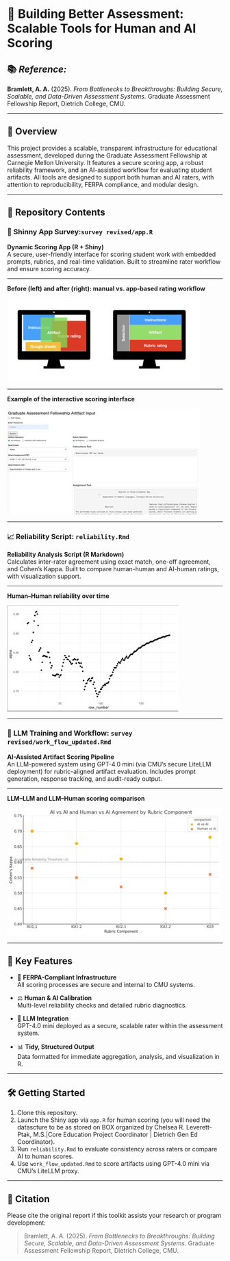# 🧠 Building Better Assessment: Scalable Tools for Human and AI Scoring

## 📚 *Reference:*
**Bramlett, A. A.** (2025). *From Bottlenecks to Breakthroughs: Building Secure, Scalable, and Data-Driven Assessment Systems.* Graduate Assessment Fellowship Report, Dietrich College, CMU.

---

## 📌 Overview

This project provides a scalable, transparent infrastructure for educational assessment, developed during the Graduate Assessment Fellowship at Carnegie Mellon University. It features a secure scoring app, a robust reliability framework, and an AI-assisted workflow for evaluating student artifacts. All tools are designed to support both human and AI raters, with attention to reproducibility, FERPA compliance, and modular design.

---

## 📂 Repository Contents

### 🧩 Shinny App Survey:`survey revised/app.R`

**Dynamic Scoring App (R + Shiny)**  
A secure, user-friendly interface for scoring student work with embedded prompts, rubrics, and real-time validation. Built to streamline rater workflow and ensure scoring accuracy.

---

**Before (left) and after (right): manual vs. app-based rating workflow**

<img src="figures/rating_app.png" alt="Shiny App Interface" width="450">

---

**Example of the interactive scoring interface**

<img src="figures/rubric_scoring.png" alt="Rubric Scoring Interface" width="450">

---

### 📈 Reliability Script: `reliability.Rmd`

**Reliability Analysis Script (R Markdown)**  
Calculates inter-rater agreement using exact match, one-off agreement, and Cohen’s Kappa. Built to compare human-human and AI-human ratings, with visualization support.

---

**Human–Human reliability over time**

<img src="figures/overal_reliability.png" alt="Rater Agreement Over Time" width="400">

---

### 🧠 LLM Training and Workflow: `survey revised/work_flow_updated.Rmd`

**AI-Assisted Artifact Scoring Pipeline**  
An LLM-powered system using GPT-4.0 mini (via CMU’s secure LiteLLM deployment) for rubric-aligned artifact evaluation. Includes prompt generation, response tracking, and audit-ready output.

---

**LLM–LLM and LLM–Human scoring comparison**

<img src="figures/AI vs AI and Human vs AI Agreement by Rubric Component.png" alt="AI vs Human Agreement" width="500">

---

## 🌟 Key Features

- 🔐 **FERPA-Compliant Infrastructure**  
  All scoring processes are secure and internal to CMU systems.

- ⚖️ **Human & AI Calibration**  
  Multi-level reliability checks and detailed rubric diagnostics.

- 🤖 **LLM Integration**  
  GPT-4.0 mini deployed as a secure, scalable rater within the assessment system.

- 📊 **Tidy, Structured Output**  
  Data formatted for immediate aggregation, analysis, and visualization in R.

---

## 🛠️ Getting Started

1. Clone this repository.
2. Launch the Shiny app via `app.R` for human scoring (you will need the datascture to be as stored on BOX organized by Chelsea R. Leverett-Ptak, M.S.|Core Education Project Coordinator | Dietrich Gen Ed Coordinator).
3. Run `reliability.Rmd` to evaluate consistency across raters or compare AI to human scores.
4. Use `work_flow_updated.Rmd` to score artifacts using GPT-4.0 mini via CMU’s LiteLLM proxy.

---

## 📣 Citation

Please cite the original report if this toolkit assists your research or program development:

> Bramlett, A. A. (2025). *From Bottlenecks to Breakthroughs: Building Secure, Scalable, and Data-Driven Assessment Systems.* Graduate Assessment Fellowship Report, Dietrich College, CMU.

